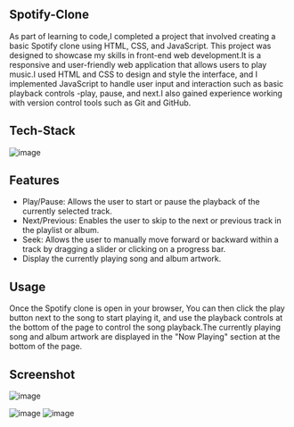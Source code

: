 ## Spotify-Clone

As part of learning to code,I completed a project that involved creating a basic Spotify clone using HTML, CSS, and JavaScript. This project was designed to showcase my skills in front-end web development.It is a responsive and user-friendly web application that allows users to play music.I used HTML and CSS to design and style the interface, and I implemented JavaScript to handle user input and interaction such as basic playback controls -play, pause, and next.I also gained experience working with version control tools such as Git and GitHub.

## Tech-Stack

![image](https://github.com/user-attachments/assets/16a1a982-78d2-4d9b-8c2c-e6ad399b0ad9)


## Features

- Play/Pause: Allows the user to start or pause the playback of the currently selected track.
- Next/Previous: Enables the user to skip to the next or previous track in the playlist or album.
- Seek: Allows the user to manually move forward or backward within a track by dragging a slider or clicking on a progress bar.
- Display the currently playing song and album artwork.

## Usage

Once the Spotify clone is open in your browser, You can then click the play button next to the song to start playing it, and use the playback controls at the bottom of the page to control the song playback.The currently playing song and album artwork are displayed in the "Now Playing" section at the bottom of the page.

## Screenshot

![image](https://github.com/user-attachments/assets/164dc31e-ab06-4eaf-87b1-5bde9d90cbd2)

![image](https://github.com/user-attachments/assets/402d39d5-5d6e-47ca-b8dc-e2958a6d2eac)                               ![image](https://github.com/user-attachments/assets/53ef65de-3994-4a0d-a455-9a23248f5b94)


